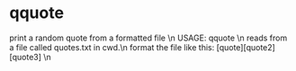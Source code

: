 # qquote
print a random quote from a formatted file \n
USAGE: qquote \n
reads from a file called quotes.txt in cwd.\n
format the file like this: [quote][quote2][quote3] \n
